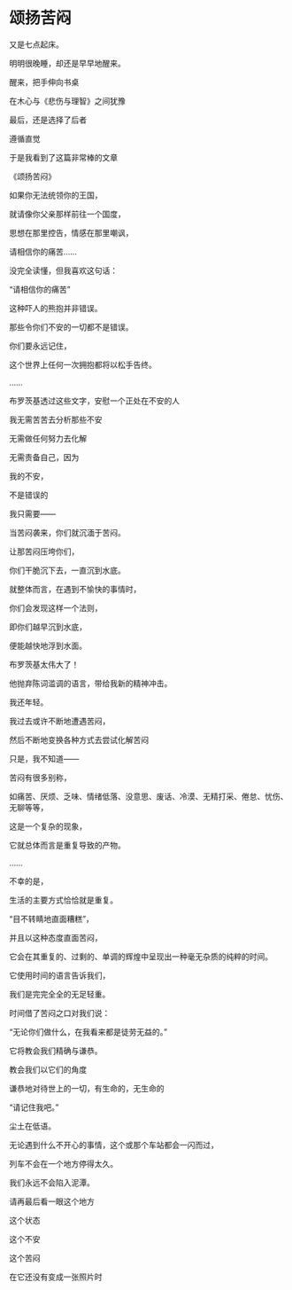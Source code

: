 # 颂扬苦闷

又是七点起床。

明明很晚睡，却还是早早地醒来。

醒来，把手伸向书桌

在木心与《悲伤与理智》之间犹豫

最后，还是选择了后者

遵循直觉

于是我看到了这篇非常棒的文章

《颂扬苦闷》



如果你无法统领你的王国，

就请像你父亲那样前往一个国度，

思想在那里控告，情感在那里嘲讽，

请相信你的痛苦……


没完全读懂，但我喜欢这句话：

“请相信你的痛苦”



这种吓人的熊抱并非错误。

那些令你们不安的一切都不是错误。

你们要永远记住，

这个世界上任何一次拥抱都将以松手告终。

……



布罗茨基透过这些文字，安慰一个正处在不安的人

我无需苦苦去分析那些不安

无需做任何努力去化解

无需责备自己，因为

我的不安，

不是错误的

我只需要——



当苦闷袭来，你们就沉湎于苦闷。

让那苦闷压垮你们，

你们干脆沉下去，一直沉到水底。

就整体而言，在遇到不愉快的事情时，

你们会发现这样一个法则，

即你们越早沉到水底，

便能越快地浮到水面。


布罗茨基太伟大了！

他抛弃陈词滥调的语言，带给我新的精神冲击。



我还年轻。

我过去或许不断地遭遇苦闷，

然后不断地变换各种方式去尝试化解苦闷

只是，我不知道——



苦闷有很多别称，

如痛苦、厌烦、乏味、情绪低落、没意思、废话、冷漠、无精打采、倦怠、忧伤、无聊等等，

这是一个复杂的现象，

它就总体而言是重复导致的产物。

……

不幸的是，

生活的主要方式恰恰就是重复。



“目不转睛地直面糟糕”，

并且以这种态度直面苦闷，

它会在其重复的、过剩的、单调的辉煌中呈现出一种毫无杂质的纯粹的时间。



它使用时间的语言告诉我们，

我们是完完全全的无足轻重。

时间借了苦闷之口对我们说：

“无论你们做什么，在我看来都是徒劳无益的。”



它将教会我们精确与谦恭。

教会我们以它们的角度

谦恭地对待世上的一切，有生命的，无生命的



“请记住我吧。”

尘土在低语。


无论遇到什么不开心的事情，这个或那个车站都会一闪而过，

列车不会在一个地方停得太久。



我们永远不会陷入泥潭。



请再最后看一眼这个地方

这个状态

这个不安

这个苦闷

在它还没有变成一张照片时


